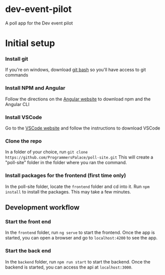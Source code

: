 # dev-event-pilot
A poll app for the Dev event pilot

# Initial setup

### Install git
If you're on windows, download [git bash](https://gitforwindows.org/) so you'll have access to git commands

### Install NPM and Angular
Follow the directions on the [Angular website](https://angular.io/guide/setup-local) to download npm and the Angular CLI

### Install VSCode
Go to the [VSCode website](https://code.visualstudio.com/Download) and follow the instructions to download VSCode

### Clone the repo
In a folder of your choice, run
`git clone https://github.com/ProgrammersPalace/poll-site.git`
This will create a "poll-site" folder in the folder where you ran the command. 

### Install packages for the frontend (first time only)
In the poll-site folder, locate the `frontend` folder and cd into it. Run `npm install` to install the packages. This may take a few minutes. 

## Development workflow

### Start the front end
In the `frontend` folder, run `ng serve` to start the frontend. Once the app is started, you can open a browser and go to `localhost:4200` to see the app. 

### Start the back end
In the `backend` folder, run `npm run start` to start the backend. Once the backend is started, you can access the api at `localhost:3000`. 